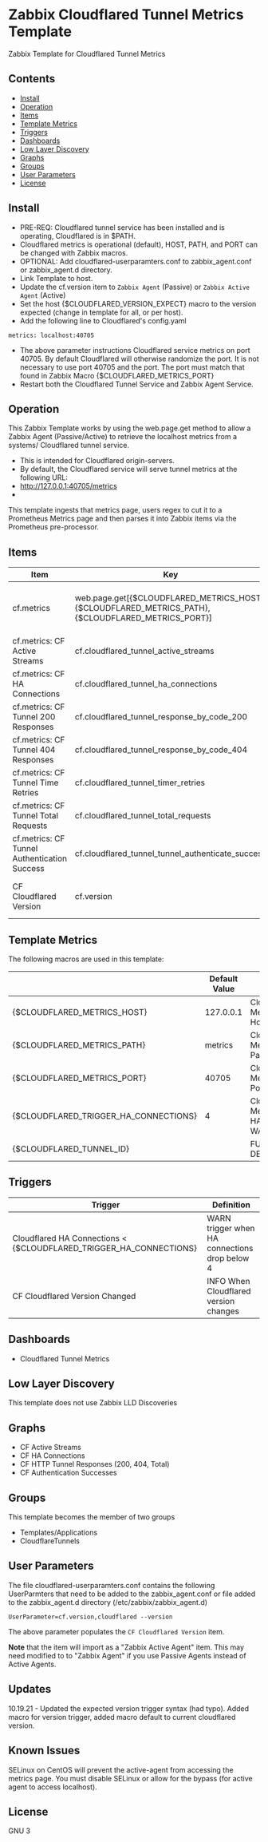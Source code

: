 # Zabbix Cloudflared Tunnel Metrics Template
Zabbix Template for Cloudflared Tunnel Metrics

## Contents

<!-- Start Document Outline -->

* [Install](#install)
* [Operation](#operation)
* [Items](#items)
* [Template Metrics](#template-metrics)
* [Triggers](#triggers)
* [Dashboards](#dashboards)
* [Low Layer Discovery](#low-layer-discovery)
* [Graphs](#graphs)
* [Groups](#groups)
* [User Parameters](#user-parameters)
* [License](#license)

<!-- End Document Outline -->

## Install
- PRE-REQ: Cloudflared tunnel service has been installed and is operating, Cloudflared is in $PATH.
- Cloudflared metrics is operational (default), HOST, PATH, and PORT can be changed with Zabbix macros.
- OPTIONAL: Add cloudflared-userparamters.conf to zabbix_agent.conf or zabbix_agent.d directory.
- Link Template to host.
- Update the cf.version item to `Zabbix Agent` (Passive) or `Zabbix Active Agent` (Active)
- Set the host {$CLOUDFLARED_VERSION_EXPECT} macro to the version expected (change in template for all, or per host).
- Add the following line to Cloudflared's config.yaml  
```
metrics: localhost:40705
```
- The above parameter instructions Cloudflared service metrics on port 40705.  By default Cloudflared will otherwise randomize the port.  It is not necessary to use port 40705 and the port.  The port must match that found in Zabbix Macro {$CLOUDFLARED_METRICS_PORT}
- Restart both the Cloudflared Tunnel Service and Zabbix Agent Service.

## Operation
This Zabbix Template works by using the web.page.get method to allow a Zabbix Agent (Passive/Active) to retrieve the localhost metrics from a systems/ Cloudflared tunnel service.

- This is intended for Cloudflared origin-servers.
- By default, the Cloudflared service will serve tunnel metrics at the following URL: 
- http://127.0.0.1:40705/metrics
-

This template ingests that metrics page, users regex to cut it to a Prometheus Metrics page and then parses it into Zabbix items via the Prometheus pre-processor.

## Items 
| Item                                         | Key                                                                                               | Definition                                                    |
|----------------------------------------------|---------------------------------------------------------------------------------------------------|-------------------------------------------------------------|
| cf.metrics                                   | web.page.get[{$CLOUDFLARED_METRICS_HOST},{$CLOUDFLARED_METRICS_PATH},{$CLOUDFLARED_METRICS_PORT}] | Master key for for metrics from cloudflared metrics service |
| cf.metrics: CF Active Streams                | cf.cloudflared_tunnel_active_streams                                                              | Number of Active Atreams                                    |
| cf.metrics: CF HA Connections                | cf.cloudflared_tunnel_ha_connections                                                              | Number of HA Connections                                    |
| cf.metrics: CF Tunnel 200 Responses          | cf.cloudflared_tunnel_response_by_code_200                                                        | Number of HTTP 200 Responses                                |
| cf.metrics: CF Tunnel 404 Responses          | cf.cloudflared_tunnel_response_by_code_404                                                        | Number of HTTP 404 Responses                                |
| cf.metrics: CF Tunnel Time Retries           | cf.cloudflared_tunnel_timer_retries                                                               | Number of HTTP Timer Retries                                |
| cf.metrics: CF Tunnel Total Requests         | cf.cloudflared_tunnel_total_requests                                                              | Number of total requests                                    |
| cf.metrics: CF Tunnel Authentication Success | cf.cloudflared_tunnel_tunnel_authenticate_success                                                 | Number of Successful tunnel Authentications                 |
| CF Cloudflared Version                       | cf.version                                                                                        | Cloudflared Version running by $PATH                        |


## Template Metrics
The following macros are used in this template:

|                                       | Default Value | Definition                                     |
|---------------------------------------|---------------|------------------------------------------------|
| {$CLOUDFLARED_METRICS_HOST}           | 127.0.0.1     | CloduflareD Metrics Tunnel Host                |
| {$CLOUDFLARED_METRICS_PATH}           | metrics       | CloduflareD Metrics Tunnel Path                |
| {$CLOUDFLARED_METRICS_PORT}           | 40705         | CloduflareD Metrics Tunnel Port                |
| {$CLOUDFLARED_TRIGGER_HA_CONNECTIONS} | 4             | CloduflareD Metrics Trigger HA Connection WARN |
| {$CLOUDFLARED_TUNNEL_ID}              |               | FUTURE DEVELOPMENT                             |

## Triggers
| Trigger                                                           | Definition                                    |
|-------------------------------------------------------------------|-----------------------------------------------|
| Cloudflared HA Connections < {$CLOUDFLARED_TRIGGER_HA_CONNECTIONS} | WARN trigger when HA connections drop below 4 |
| CF Cloudflared Version Changed                                    | INFO When Cloudflared version changes         |

## Dashboards
- Cloudflared Tunnel Metrics

## Low Layer Discovery
This template does not use Zabbix LLD Discoveries

## Graphs

- CF Active Streams
- CF HA Connections 
- CF HTTP Tunnel Responses (200, 404, Total)
- CF Authentication Successes

## Groups
This template becomes the member of two groups
 - Templates/Applications
 - CloudflareTunnels

 
## User Parameters

The file cloudflared-userparamters.conf contains the following UserParmters that need to be added to the zabbix_agent.conf or file added to the zabbix_agent.d directory (/etc/zabbix/zabbix_agent.d)
```
UserParameter=cf.version,cloudflared --version 
```
The above parameter populates the `CF Cloudflared Version` item.  

**Note** that the item will import as a "Zabbix Active Agent" item.  This may need modified to to "Zabbix Agent" if you use Passive Agents instead of Active Agents.

## Updates
10.19.21 - Updated the expected version trigger syntax (had typo).  Added macro for version trigger, added macro default to current cloudflared version.

## Known Issues 
SELinux on CentOS will prevent the active-agent from accessing the metrics page.  You must disable SELinux or allow for the bypass (for active agent to access localhost).

## License 
GNU 3

